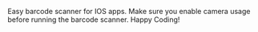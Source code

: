 Easy barcode scanner for IOS apps. Make sure you enable camera usage before running the barcode scanner. Happy Coding! 

